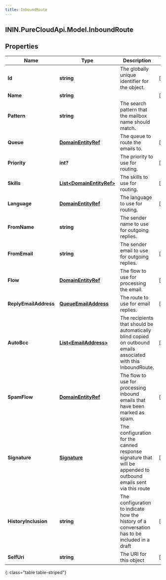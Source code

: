 ```yaml
---
title: InboundRoute
---
```

## ININ.PureCloudApi.Model.InboundRoute

## Properties

|Name | Type | Description | Notes|
|------------ | ------------- | ------------- | -------------|
| **Id** | **string** | The globally unique identifier for the object. | [optional] |
| **Name** | **string** |  | [optional] |
| **Pattern** | **string** | The search pattern that the mailbox name should match. | |
| **Queue** | [**DomainEntityRef**](DomainEntityRef.html) | The queue to route the emails to. | [optional] |
| **Priority** | **int?** | The priority to use for routing. | [optional] |
| **Skills** | [**List&lt;DomainEntityRef&gt;**](DomainEntityRef.html) | The skills to use for routing. | [optional] |
| **Language** | [**DomainEntityRef**](DomainEntityRef.html) | The language to use for routing. | [optional] |
| **FromName** | **string** | The sender name to use for outgoing replies. | |
| **FromEmail** | **string** | The sender email to use for outgoing replies. | [optional] |
| **Flow** | [**DomainEntityRef**](DomainEntityRef.html) | The flow to use for processing the email. | [optional] |
| **ReplyEmailAddress** | [**QueueEmailAddress**](QueueEmailAddress.html) | The route to use for email replies. | [optional] |
| **AutoBcc** | [**List&lt;EmailAddress&gt;**](EmailAddress.html) | The recipients that should be automatically blind copied on outbound emails associated with this InboundRoute. | [optional] |
| **SpamFlow** | [**DomainEntityRef**](DomainEntityRef.html) | The flow to use for processing inbound emails that have been marked as spam. | [optional] |
| **Signature** | [**Signature**](Signature.html) | The configuration for the canned response signature that will be appended to outbound emails sent via this route | [optional] |
| **HistoryInclusion** | **string** | The configuration to indicate how the history of a conversation has to be included in a draft | [optional] |
| **SelfUri** | **string** | The URI for this object | [optional] |
{: class="table table-striped"}


